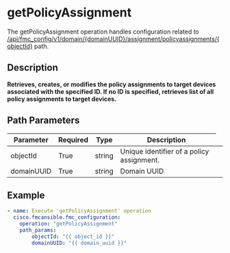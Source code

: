 # getPolicyAssignment

The getPolicyAssignment operation handles configuration related to [/api/fmc_config/v1/domain/{domainUUID}/assignment/policyassignments/{objectId}](/paths//api/fmc_config/v1/domain/{domain_uuid}/assignment/policyassignments/{object_id}.md) path.&nbsp;
## Description
**Retrieves, creates, or modifies the policy assignments to target devices associated with the specified ID. If no ID is specified, retrieves list of all policy assignments to target devices.**

## Path Parameters
| Parameter | Required | Type | Description |
| --------- | -------- | ---- | ----------- |
| objectId | True | string <td colspan=3> Unique identifier of a policy assignment. |
| domainUUID | True | string <td colspan=3> Domain UUID |

## Example
```yaml
- name: Execute 'getPolicyAssignment' operation
  cisco.fmcansible.fmc_configuration:
    operation: "getPolicyAssignment"
    path_params:
        objectId: "{{ object_id }}"
        domainUUID: "{{ domain_uuid }}"

```